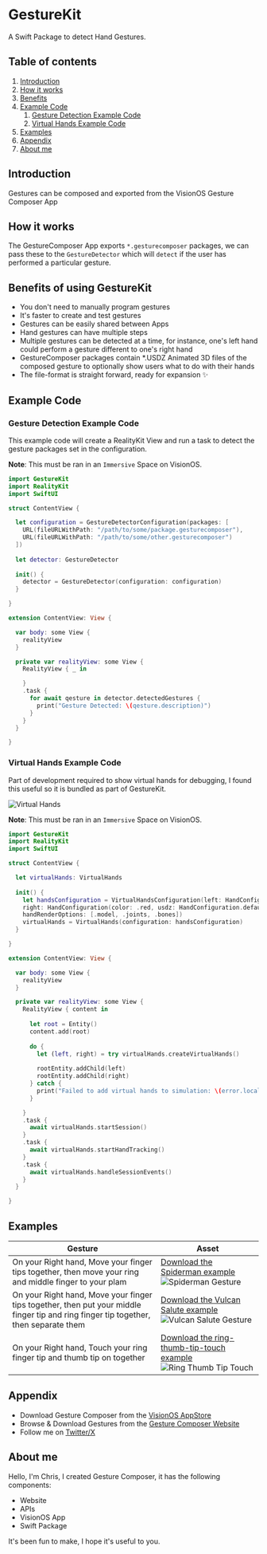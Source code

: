 # GestureKit

A Swift Package to detect Hand Gestures.

## Table of contents

1. [Introduction](#introduction)
2. [How it works](#how_it_works)
3. [Benefits](#benefits)
4. [Example Code](#example_code)
	1. [Gesture Detection Example Code](#example_detection_code)
	2. [Virtual Hands Example Code](#example_virtual_hands_code)
5. [Examples](#examples)
6. [Appendix](#appendix)
7. [About me](#about_me)


## Introduction <a name="introduction"></a>

Gestures can be composed and exported from the VisionOS Gesture Composer App

## How it works <a name="how_it_works"></a>

The GestureComposer App exports `*.gesturecomposer` packages, we can pass these to
the `GestureDetector` which will `detect` if the user has performed a particular gesture.

## Benefits of using GestureKit <a name="benefits"></a>

- You don't need to manually program gestures
- It's faster to create and test gestures
- Gestures can be easily shared between Apps
- Hand gestures can have multiple steps
- Multiple gestures can be detected at a time, for instance, one's left hand could perform a gesture different to one's right hand
- GestureComposer packages contain *.USDZ Animated 3D files of the composed gesture to optionally show users what to do with their hands
- The file-format is straight forward, ready for expansion ✨

## Example Code <a name="example_code"></a>

### Gesture Detection Example Code <a name="example_detection_code"></a>

This example code will create a RealityKit View and run a task to detect the gesture packages set in the configuration.

**Note**: This must be ran in an `Immersive` Space on VisionOS.

```swift
import GestureKit
import RealityKit
import SwiftUI

struct ContentView {

  let configuration = GestureDetectorConfiguration(packages: [
    URL(fileURLWithPath: "/path/to/some/package.gesturecomposer"),
    URL(fileURLWithPath: "/path/to/some/other.gesturecomposer")
  ])
  
  let detector: GestureDetector
  
  init() {
    detector = GestureDetector(configuration: configuration)
  }

}

extension ContentView: View {

  var body: some View {
    realityView
  }

  private var realityView: some View {
    RealityView { _ in

    }
    .task {
      for await qesture in detector.detectedGestures {
        print("Gesture Detected: \(qesture.description)")
      }
    }
  }

}
```

### Virtual Hands Example Code <a name="example_virtual_hands_code"></a>

Part of development required to show virtual hands for debugging, I found this useful so it is bundled as part of GestureKit. 

![Virtual Hands](/images/hands.jpg)

**Note**: This must be ran in an `Immersive` Space on VisionOS.

```swift
import GestureKit
import RealityKit
import SwiftUI

struct ContentView {

  let virtualHands: VirtualHands
  
  init() {
    let handsConfiguration = VirtualHandsConfiguration(left: HandConfiguration(color: .blue, usdz: HandConfiguration.defaultModel(chirality: .left)), 
    right: HandConfiguration(color: .red, usdz: HandConfiguration.defaultModel(chirality: .right)),
    handRenderOptions: [.model, .joints, .bones])
    virtualHands = VirtualHands(configuration: handsConfiguration)
  }

}

extension ContentView: View {

  var body: some View {
    realityView
  }

  private var realityView: some View {
    RealityView { content in
    
      let root = Entity()
      content.add(root)
    
      do {
        let (left, right) = try virtualHands.createVirtualHands()
        
        rootEntity.addChild(left)
        rootEntity.addChild(right)
      } catch {
        print("Failed to add virtual hands to simulation: \(error.localizedDescription)")
      }

    }
    .task {
      await virtualHands.startSession()
    }
    .task {
      await virtualHands.startHandTracking()
    }
    .task {
      await virtualHands.handleSessionEvents()
    }
  }

}
```

## Examples <a name="examples"></a>

| Gesture | Asset |
|---|---|
| On your Right hand, Move your finger tips together, then move your ring and middle finger to your plam | [Download the Spiderman example](Examples/Spiderman.gesturecomposer) ![Spiderman Gesture](Examples/Spiderman.gesturecomposer/Preview/Preview.apng) |
| On your Right hand, Move your finger tips together, then put your middle finger tip and ring finger tip together, then separate them | [Download the Vulcan Salute example](Examples/Vulcan.gesturecomposer) ![Vulcan Salute Gesture](Examples/Vulcan.gesturecomposer/Preview/Preview.apng) |
| On your Right hand, Touch your ring finger tip and thumb tip on together | [Download the ring-thumb-tip-touch example](Examples/ring-thumb-tip-touch.gesturecomposer) ![Ring Thumb Tip Touch](Examples/ring-thumb-tip-touch.gesturecomposer/Preview/Preview.apng) |

## Appendix <a name="appendix"></a>

- Download Gesture Composer from the [VisionOS AppStore](https://apps.apple.com/us/app/gesture-composer/id6478170862)
- Browse & Download Gestures from the [Gesture Composer Website](https://www.gesturecomposer.com)
- Follow me on [Twitter/X](https://www.x.com/gesturecomposer)

## About me <a name="about_me"></a>

Hello, I'm Chris, I created Gesture Composer, it has the following components:

- Website
- APIs
- VisionOS App
- Swift Package

It's been fun to make, I hope it's useful to you.